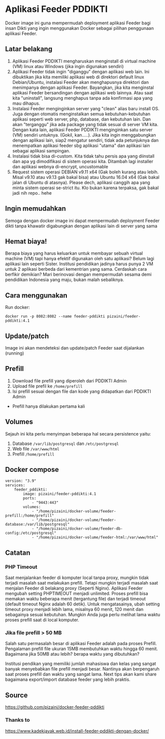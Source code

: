 # Aplikasi Feeder PDDIKTI
Docker image ini guna mempermudah deployment aplikasi Feeder bagi insan Dikti yang ingin menggunakan Docker sebagai pilihan penggunaan aplikasi Feeder.

## Latar belakang
1. Aplikasi Feeder PDDIKTI mengharuskan menginstall di virtual machine (VM) linux atau Windows (jika ingin digunakan sendiri)
2. Aplikasi Feeder tidak ingin "diganggu" dengan aplikasi web lain. Ini dibuktikan jika kita memiliki aplikasi web di direktori default linux Debian/Ubuntu, instalasi Feeder akan menghapusnya direktori dan menimpanya dengan aplikasi Feeder. Bayangkan, jika kita menginstal aplikasi Feeder bersandingan dengan aplikasi web lainnya. Atau saat kita "uninstall", langsung menghapus tanpa ada konfirmasi apa yang mau dihapus.
3. Instalasi Feeder menginginkan server yang "clean" alias baru install OS. Juga dengan otomatis menginstalkan semua kebutuhan-kebutuhan aplikasi seperti web server, php, database, dan kebutuhan lain. Dan akan "terganggu" jika ada package yang tidak sesuai di server VM kita. Dengan kata lain, aplikasi Feeder PDDIKTI menginginkan satu server (VM) sendiri untuknya. (Gokil, kan.....). Jika kita ingin menggabungkan dengan aplikasi lain, siap2 mengatur sendiri, tidak ada petunjuknya dan menempatkan aplikasi feeder sbg aplikasi "utama" dan aplikasi lain sebagai aplikasi sampingan.
4. Instalasi tidak bisa di-custom. Kita tidak tahu persis apa yang diinstall dan apa yg dimodifikasi di sistem operasi kita. Ditambah lagi installer dan aplikasi webnya di-encrypt, uncustomable
5. Request sistem operasi DEBIAN v9.11 x64 (Gak boleh kurang atau lebih. Misal v9.10 atau v9.13 gak bakal bisa) atau Ubuntu 16.04 x64 (Gak bakal jalan di Ubuntu di atasnya). Please dech, aplikasi canggih apa yang minta sistem operasi se-strict itu. Klo bukan karena terpaksa, gak bakal jadi nih repo.. hehe

## Ingin memudahkan
Semoga dengan docker image ini dapat mempermudah deployment Feeder dikti tanpa khawatir digabungkan dengan aplikasi lain di server yang sama

## Hemat biaya!
Berapa biaya yang harus keluarkan untuk membayar sebuah virtual machine (VM) tapi hanya efektif digunakan oleh satu aplikasi? Belum lagi aplikasi lain seperti Sister. Institusi pendidikan jadinya harus punya 2 VM untuk 2 aplikasi berbeda dari kementrian yang sama. Cerdaskah cara berfikir demikian? Mari berinovasi dengan mempermudah sesama demi pendidikan Indonesia yang maju, bukan malah sebaliknya. 

## Cara menggunakan
Run docker:

`docker run -p 8082:8082 --name feeder-pddikti pizaini/feeder-pddikti:4.1`

## Update/patch
Image ini akan mendeteksi dan update/patch Feeder saat dijalankan (running)

## Prefill
1. Download file prefill yang diperoleh dari PDDIKTI Admin
2. Upload file prefil ke `/home/prefill`
3. Isi prefill sesuai dengan file dan kode yang didapatkan dari PDDIKTI Admin
* Prefill hanya dilakukan pertama kali

## Volumes
Sejauh ini kita perlu menyimpan beberapa hal secara persistence yaitu: 
1. Database  `/var/lib/postgresql` dan `/etc/postgresql`
2. Web file `/var/www/html`
3. Prefill `/home/prefill`

## Docker compose
````
version: "3.9"
services:
    feeder_pddikti:
        image: pizaini/feeder-pddikti:4.1
        ports:
            - "9443:443"
        volumes:
            - "/home/pizaini/docker-volume/feeder-prefill:/home/prefill"
            - "/home/pizaini/docker-volume/feeder-database:/var/lib/postgresql"
            - "/home/pizaini/docker-volume/feeder-db-config:/etc/postgresql"
            - "/home/pizaini/docker-volume/feeder-html:/var/www/html"
````

## Catatan
### PHP Timeout
Saat menjalankan feeder di komputer local tanpa proxy, mungkin tidak terjadi masalah saat melakukan prefill. Tetapi mungkin terjadi masalah saat menjalan Feeder di belakang proxy (Seperti Nginx). Aplikasi Feeder mengubah setting PHPTIMEOUT menjadi unlimited. Proses prefill bisa memakan waktu beberapa menit (tergantung file) dan terjadi timeout (default timeout Nginx adalah 60 detik). Untuk mengatasainya, ubah setting timeout proxy menjadi lebih lama, misalnya 60 menit, 120 menit dan sebagainya sesuai kebutuhan. Mungkin Anda juga perlu melihat lama waktu proses prefill saat di local komputer.

### Jika file prefill > 50 MB
Salah satu permasalah besar di aplikasi Feeder adalah pada proses Prefill. Pengalaman prefill file ukuran 15MB membutuhkan waktu hingga 60 menit. Bagaimana jika 50MB atau lebih? berapa waktu yang dibutuhkan?

Institusi pendikan yang memiliki jumlah mahasiswa dan kelas yang sangat banyak menyebabkan file prefill menjadi besar. Nantinya akan berpengaruh saat proses prefill dan waktu yang sangat lama. Next tips akan kami share bagaimana export/import database feeder yang lebih praktis.

## Source
https://github.com/pizaini/docker-feeder-pddikti

### Thanks to 
https://www.kadekjayak.web.id/install-feeder-pddikti-dengan-docker/